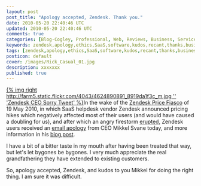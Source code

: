 ```yaml
---           
layout: post
post_title: "Apology accepted, Zendesk. Thank you."
date: 2010-05-20 22:40:46 UTC
updated: 2010-05-20 22:40:46 UTC
comments: true
categories: [Blog-Cogley, Professional, Web, Reviews, Business, Service]
keywords: zendesk,apology,ethics,SaaS,software,kudos,recant,thanks,business
tags: [zendesk,apology,ethics,SaaS,software,kudos,recant,thanks,business]
posticon: default
cover: /images/Rick_Casual_01.jpg
description: xxxxxxx
published: true
---
```

 


[{% img right http://farm5.static.flickr.com/4043/4624890891_8919da1f3c_m.jpg '' 'Zendesk CEO Sorry Tweet' %}](http://www.flickr.com/photos/81796435@N00/4624890891 "View 'Zendesk CEO Sorry Tweet' on Flickr.com")In the wake of the [Zendesk Price Fiasco](http://rick.cogley.info/blog/index.php?id=376560998858713850) of 19 May 2010, in which SaaS helpdesk vendor Zendesk announced pricing hikes which negatively affected most of their users (and would have caused a doubling for us), and after which an angry firestorm [erupted](https://support.zendesk.com/entries/174769), Zendesk users received an [email apology](https://wiki.esolia.net/groups/esoliapublic/wiki/d6924/attachments/a180a/Zendesk-Pricing-Update-20100521.pdf) from CEO Mikkel Svane today, and more information in his [blog post](https://wiki.esolia.net/groups/esoliapublic/wiki/d6924/attachments/883dc/Zendesk-Blog-Sorry-%20We-Messed-Up-20100521.pdf).




I have a bit of a bitter taste in my mouth after having been treated that way, but let's let bygones be bygones. I very much appreciate the real grandfathering they have extended to existing customers.  




So, apology accepted, Zendesk, and kudos to you Mikkel for doing the right thing. I am sure it was difficult. 


